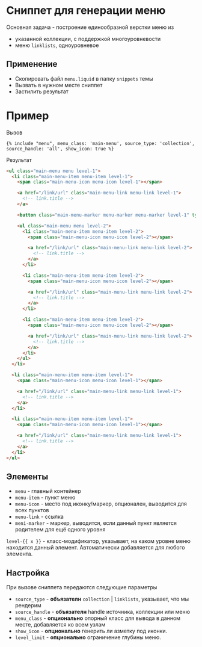 # Сниппет для генерации меню

Основная задача - построение единообразной верстки меню из

* указанной коллекции, с поддержкой многоуровневости
* меню `linklists`, одноуровневое

## Применение

* Скопировать файл `menu.liquid` в папку `snippets` темы
* Вызвать в нужном месте сниппет
* Застилить результат

# Пример

Вызов

````liquid
{% include "menu", menu_class: 'main-menu', source_type: 'collection', source_handle: 'all', show_icon: true %}
````

Результат

````html
<ul class="main-menu menu level-1">
  <li class="main-menu-item menu-item level-1">
    <span class="main-menu-icon menu-icon level-1"></span>

    <a href="/link/url" class="main-menu-link menu-link level-1">
      <!-- link.title -->
    </a>

    <button class="main-menu-marker menu-marker menu-marker level-1" type="button"></button>

    <ul class="main-menu menu level-2">
      <li class="main-menu-item menu-item level-2">
        <span class="main-menu-icon menu-icon level-2"></span>

        <a href="/link/url" class="main-menu-link menu-link level-2">
          <!-- link.title -->
        </a>
      </li>

      <li class="main-menu-item menu-item level-2">
        <span class="main-menu-icon menu-icon level-2"></span>

        <a href="/link/url" class="main-menu-link menu-link level-2">
          <!-- link.title -->
        </a>
      </li>

      <li class="main-menu-item menu-item level-2">
        <span class="main-menu-icon menu-icon level-2"></span>

        <a href="/link/url" class="main-menu-link menu-link level-2">
          <!-- link.title -->
        </a>
      </li>
    </ul>
  </li>

  <li class="main-menu-item menu-item level-1">
    <span class="main-menu-icon menu-icon level-1"></span>

    <a href="/link/url" class="main-menu-link menu-link level-1">
      <!-- link.title -->
    </a>
  </li>

  <li class="main-menu-item menu-item level-1">
    <span class="main-menu-icon menu-icon level-1"></span>

    <a href="/link/url" class="main-menu-link menu-link level-1">
      <!-- link.title -->
    </a>
  </li>
</ul>
````

## Элементы

* `menu` - главный контейнер
* `menu-item` - пункт меню
* `menu-icon` - место под иконку/маркер, опционален, выводится для всех пунктов
* `menu-link` - ссылка
* `meni-marker` - маркер, выводится, если данный пункт является родителем для ещё одного уровня

`level-{{ x }}` - класс-модификатор, указывает, на каком уровне меню находится данный элемент. Автоматически добавляется для любого элемента.

## Настройка

При вызове сниппета передаются следующие параметры

* `source_type` - **объязателн** `collection` | `linklists`, указывает, что мы рендерим
* `source_handle` - **объязателн** handle источника, коллекции или меню
* `menu_class` - **опционально** опорный класс для вывода в данном месте, добавляется ко всем узлам
* `show_icon` - **опционально** генерить ли азметку под иконки.
* `level_limit` - **опционально** ограничение глубины меню.

